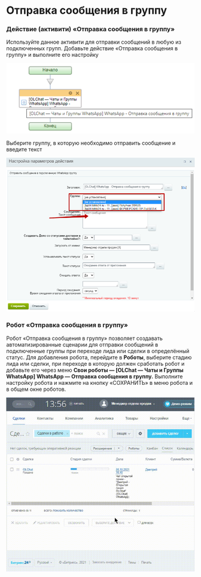 # Отправка сообщения в группу

### Действие (активити) «Отправка сообщения в группу»

Используйте данное активити для отправки сообщений в любую из подключенных групп. Добавьте действие «Отправка сообщения в группу» и выполните его настройку

![](<../../.gitbook/assets/image (881).png>)

Выберите группу, в которую необходимо отправить сообщение и введите текст

![](../../.gitbook/assets/26.png)

### Робот «Отправка сообщения в группу»

Робот «Отправка сообщения в группу» позволяет создавать автоматизированные сценарии для отправки сообщений в подключенные группы при переходе лида или сделки в определённый статус. Для добавления робота, перейдите в **Роботы**, выберите стадию лида или сделки, при переходе в которую должен сработать робот и добавьте его через меню **Свои роботы — \[OLChat — Чаты и Группы WhatsApp] WhatsApp — Отправка сообщения в группу.** Выполните настройку робота и нажмите на кнопку «СОХРАНИТЬ» в меню робота и в общем окне роботов.

![](../../.gitbook/assets/34U8sI9soA.gif)
